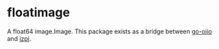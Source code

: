 # floatimage

A float64 image.Image. This package exists as a bridge between [go-oiio](https://github.com/flynn-nrg/go-oiio) and [izpi](https://github.com/flynn-nrg/izpi).
